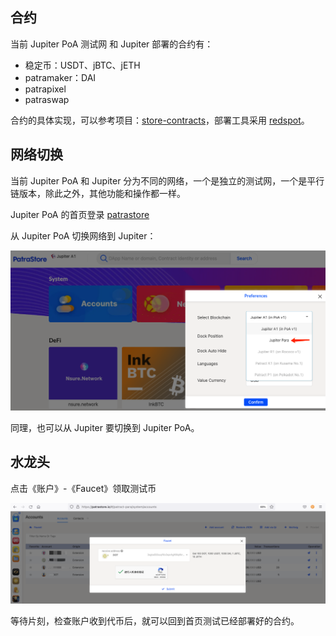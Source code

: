 
## 合约

当前 Jupiter PoA 测试网 和 Jupiter 部署的合约有：

- 稳定币：USDT、jBTC、jETH
- patramaker：DAI
- patrapixel
- patraswap

合约的具体实现，可以参考项目：[store-contracts](https://github.com/patractlabs/store-contracts)，部署工具采用 [redspot](https://github.com/patractlabs/redspot)。

## 网络切换

当前 Jupiter PoA 和 Jupiter 分为不同的网络，一个是独立的测试网，一个是平行链版本，除此之外，其他功能和操作都一样。

Jupiter PoA 的首页登录 [patrastore](https://patrastore.io/)

从 Jupiter PoA 切换网络到 Jupiter：

![parastore](./img/parastore.png)

同理，也可以从 Jupiter 要切换到 Jupiter PoA。

## 水龙头

点击《账户》-《Faucet》领取测试币

![parastore](./img/facet.png)

等待片刻，检查账户收到代币后，就可以回到首页测试已经部署好的合约。